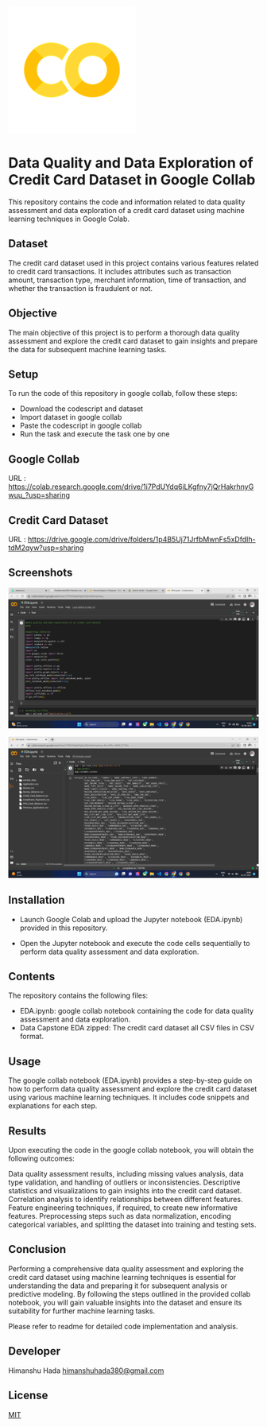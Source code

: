 ![Google Collab Screenshot](./googlecollab.png) 

# Data Quality and Data Exploration of Credit Card Dataset in Google Collab
This repository contains the code and information related to data quality assessment and data exploration of a credit card dataset using machine learning techniques in Google Colab.

## Dataset
The credit card dataset used in this project contains various features related to credit card transactions. It includes attributes such as transaction amount, transaction type, merchant information, time of transaction, and whether the transaction is fraudulent or not.

## Objective
The main objective of this project is to perform a thorough data quality assessment and explore the credit card dataset to gain insights and prepare the data for subsequent machine learning tasks.

## Setup
To run the code of this repository in google collab, follow these steps:
- Download the codescript and dataset
- Import dataset in google collab
- Paste the codescript in google collab
- Run the task and execute the task one by one

## Google Collab
URL : https://colab.research.google.com/drive/1i7PdUYdq6iLKgfny7jQrHakrhnyGwuu_?usp=sharing

## Credit Card Dataset
URL : https://drive.google.com/drive/folders/1p4B5Uj71JrfbMwnFs5xDfdIh-tdM2qyw?usp=sharing


## Screenshots

![EDA  Screenshot](./EDA.png)

![EDA 2 Screenshot](./EDA2.png)

## Installation

- Launch Google Colab and upload the Jupyter notebook (EDA.ipynb) provided in this repository.

- Open the Jupyter notebook and execute the code cells sequentially to perform data quality assessment and data exploration.

## Contents
The repository contains the following files:

- EDA.ipynb: google collab notebook containing the code for data quality assessment and data exploration.
- Data Capstone EDA zipped: The credit card dataset all CSV files in CSV format.

## Usage
The google collab notebook (EDA.ipynb) provides a step-by-step guide on how to perform data quality assessment and explore the credit card dataset using various machine learning techniques. It includes code snippets and explanations for each step.

## Results
Upon executing the code in the google collab notebook, you will obtain the following outcomes:

Data quality assessment results, including missing values analysis, data type validation, and handling of outliers or inconsistencies.
Descriptive statistics and visualizations to gain insights into the credit card dataset.
Correlation analysis to identify relationships between different features.
Feature engineering techniques, if required, to create new informative features.
Preprocessing steps such as data normalization, encoding categorical variables, and splitting the dataset into training and testing sets.

## Conclusion
Performing a comprehensive data quality assessment and exploring the credit card dataset using machine learning techniques is essential for understanding the data and preparing it for subsequent analysis or predictive modeling. By following the steps outlined in the provided collab notebook, you will gain valuable insights into the dataset and ensure its suitability for further machine learning tasks.

Please refer to readme for detailed code implementation and analysis.



## Developer 
Himanshu Hada
himanshuhada380@gmail.com


## License

[MIT](https://choosealicense.com/licenses/mit/)

